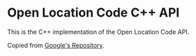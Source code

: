 # Open Location Code C++ API
This is the C++ implementation of the Open Location Code API.

Copied from [Google's Repository](https://github.com/google/open-location-code).

